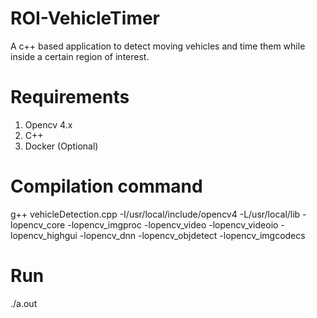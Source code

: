 # ROI-VehicleTimer
A c++ based application to detect moving vehicles and time them while inside a certain region of interest.

# Requirements
1. Opencv 4.x
2. C++
3. Docker (Optional)
     
# Compilation command
g++ vehicleDetection.cpp -I/usr/local/include/opencv4 -L/usr/local/lib -lopencv_core -lopencv_imgproc -lopencv_video -lopencv_videoio -lopencv_highgui -lopencv_dnn -lopencv_objdetect -lopencv_imgcodecs

# Run
./a.out
